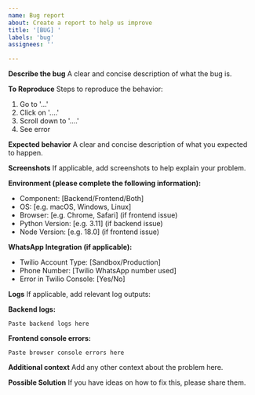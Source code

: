 ```yaml
---
name: Bug report
about: Create a report to help us improve
title: '[BUG] '
labels: 'bug'
assignees: ''

---
```


**Describe the bug**
A clear and concise description of what the bug is.

**To Reproduce**
Steps to reproduce the behavior:
1. Go to '...'
2. Click on '....'
3. Scroll down to '....'
4. See error

**Expected behavior**
A clear and concise description of what you expected to happen.

**Screenshots**
If applicable, add screenshots to help explain your problem.

**Environment (please complete the following information):**
- Component: [Backend/Frontend/Both]
- OS: [e.g. macOS, Windows, Linux]
- Browser: [e.g. Chrome, Safari] (if frontend issue)
- Python Version: [e.g. 3.11] (if backend issue)
- Node Version: [e.g. 18.0] (if frontend issue)

**WhatsApp Integration (if applicable):**
- Twilio Account Type: [Sandbox/Production]
- Phone Number: [Twilio WhatsApp number used]
- Error in Twilio Console: [Yes/No]

**Logs**
If applicable, add relevant log outputs:

**Backend logs:**
```
Paste backend logs here
```

**Frontend console errors:**
```
Paste browser console errors here
```

**Additional context**
Add any other context about the problem here.

**Possible Solution**
If you have ideas on how to fix this, please share them.
